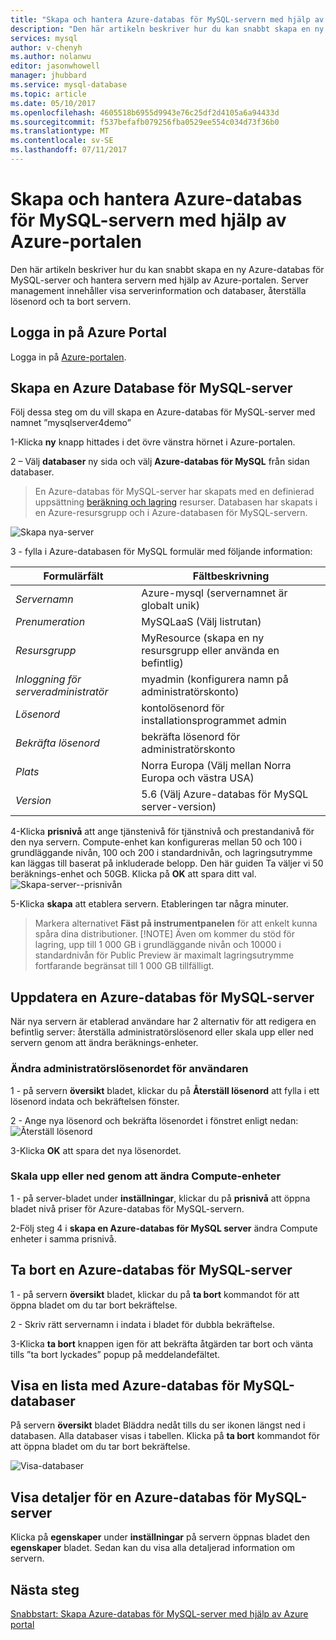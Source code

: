 ```yaml
---
title: "Skapa och hantera Azure-databas för MySQL-servern med hjälp av Azure portal | Microsoft Docs"
description: "Den här artikeln beskriver hur du kan snabbt skapa en ny Azure-databas för MySQL-server och hantera servern med hjälp av Azure-portalen."
services: mysql
author: v-chenyh
ms.author: nolanwu
editor: jasonwhowell
manager: jhubbard
ms.service: mysql-database
ms.topic: article
ms.date: 05/10/2017
ms.openlocfilehash: 4605518b6955d9943e76c25df2d4105a6a94433d
ms.sourcegitcommit: f537befafb079256fba0529ee554c034d73f36b0
ms.translationtype: MT
ms.contentlocale: sv-SE
ms.lasthandoff: 07/11/2017
---
```

# <a name="create-and-manage-azure-database-for-mysql-server-using-azure-portal"></a>Skapa och hantera Azure-databas för MySQL-servern med hjälp av Azure-portalen
Den här artikeln beskriver hur du kan snabbt skapa en ny Azure-databas för MySQL-server och hantera servern med hjälp av Azure-portalen. Server management innehåller visa serverinformation och databaser, återställa lösenord och ta bort servern.

## <a name="log-in-to-the-azure-portal"></a>Logga in på Azure Portal
Logga in på [Azure-portalen](https://portal.azure.com).

## <a name="create-an-azure-database-for-mysql-server"></a>Skapa en Azure Database för MySQL-server
Följ dessa steg om du vill skapa en Azure-databas för MySQL-server med namnet ”mysqlserver4demo”

1-Klicka **ny** knapp hittades i det övre vänstra hörnet i Azure-portalen.

2 – Välj **databaser** ny sida och välj **Azure-databas för MySQL** från sidan databaser.

> En Azure-databas för MySQL-server har skapats med en definierad uppsättning [beräkning och lagring](./concepts-compute-unit-and-storage.md) resurser. Databasen har skapats i en Azure-resursgrupp och i Azure-databasen för MySQL-servern.

![Skapa nya-server](./media/howto-create-manage-server-portal/create-new-server.png)

3 - fylla i Azure-databasen för MySQL formulär med följande information:

| **Formulärfält** | **Fältbeskrivning** |
|----------------|-----------------------|
| *Servernamn* | Azure-mysql (servernamnet är globalt unik) |
| *Prenumeration* | MySQLaaS (Välj listrutan) |
| *Resursgrupp* | MyResource (skapa en ny resursgrupp eller använda en befintlig) |
| *Inloggning för serveradministratör* | myadmin (konfigurera namn på administratörskonto) |
| *Lösenord* | kontolösenord för installationsprogrammet admin |
| *Bekräfta lösenord* | bekräfta lösenord för administratörskonto |
| *Plats* | Norra Europa (Välj mellan Norra Europa och västra USA) |
| *Version* | 5.6 (Välj Azure-databas för MySQL server-version) |

4-Klicka **prisnivå** att ange tjänstenivå för tjänstnivå och prestandanivå för den nya servern. Compute-enhet kan konfigureras mellan 50 och 100 i grundläggande nivån, 100 och 200 i standardnivån, och lagringsutrymme kan läggas till baserat på inkluderade belopp. Den här guiden Ta väljer vi 50 beräknings-enhet och 50GB. Klicka på **OK** att spara ditt val.
![Skapa-server--prisnivån](./media/howto-create-manage-server-portal/create-server-pricing-tier.png)

5-Klicka **skapa** att etablera servern. Etableringen tar några minuter.

> Markera alternativet **Fäst på instrumentpanelen** för att enkelt kunna spåra dina distributioner.
> [!NOTE]
> Även om kommer du stöd för lagring, upp till 1 000 GB i grundläggande nivån och 10000 i standardnivån för Public Preview är maximalt lagringsutrymme fortfarande begränsat till 1 000 GB tillfälligt. 
</Include>

## <a name="update-an-azure-database-for-mysql-server"></a>Uppdatera en Azure-databas för MySQL-server
När nya servern är etablerad användare har 2 alternativ för att redigera en befintlig server: återställa administratörslösenord eller skala upp eller ned servern genom att ändra beräknings-enheter.

### <a name="change-the-administrator-user-password"></a>Ändra administratörslösenordet för användaren
1 - på servern **översikt** bladet, klickar du på **Återställ lösenord** att fylla i ett lösenord indata och bekräftelsen fönster.

2 - Ange nya lösenord och bekräfta lösenordet i fönstret enligt nedan: ![Återställ lösenord](./media/howto-create-manage-server-portal/reset-password.png)

3-Klicka **OK** att spara det nya lösenordet.

### <a name="scale-updown-by-changing-compute-units"></a>Skala upp eller ned genom att ändra Compute-enheter

1 - på server-bladet under **inställningar**, klickar du på **prisnivå** att öppna bladet nivå priser för Azure-databas för MySQL-servern.

2-Följ steg 4 i **skapa en Azure-databas för MySQL server** ändra Compute enheter i samma prisnivå.

## <a name="delete-an-azure-database-for-mysql-server"></a>Ta bort en Azure-databas för MySQL-server

1 - på servern **översikt** bladet, klickar du på **ta bort** kommandot för att öppna bladet om du tar bort bekräftelse.

2 - Skriv rätt servernamn i indata i bladet för dubbla bekräftelse.

3-Klicka **ta bort** knappen igen för att bekräfta åtgärden tar bort och vänta tills ”ta bort lyckades” popup på meddelandefältet.

## <a name="list-the-azure-database-for-mysql-databases"></a>Visa en lista med Azure-databas för MySQL-databaser
På servern **översikt** bladet Bläddra nedåt tills du ser ikonen längst ned i databasen. Alla databaser visas i tabellen. Klicka på **ta bort** kommandot för att öppna bladet om du tar bort bekräftelse.

![Visa-databaser](./media/howto-create-manage-server-portal/show-databases.png)

## <a name="show-details-of-an-azure-database-for-mysql-server"></a>Visa detaljer för en Azure-databas för MySQL-server
Klicka på **egenskaper** under **inställningar** på servern öppnas bladet den **egenskaper** bladet. Sedan kan du visa alla detaljerad information om servern.

## <a name="next-steps"></a>Nästa steg

[Snabbstart: Skapa Azure-databas för MySQL-server med hjälp av Azure portal](./quickstart-create-mysql-server-database-using-azure-portal.md)
